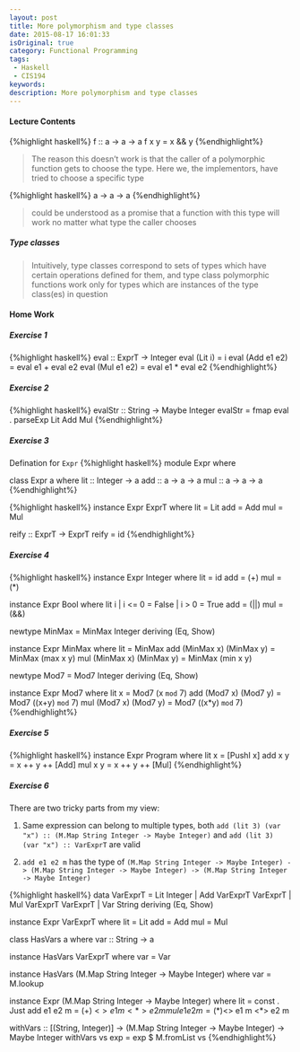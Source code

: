 ```yaml
---
layout: post
title: More polymorphism and type classes
date: 2015-08-17 16:01:33
isOriginal: true
category: Functional Programming
tags:
 - Haskell
 - CIS194
keywords: 
description: More polymorphism and type classes
---
```


#### Lecture Contents

{%highlight haskell%}
f :: a -> a -> a
f x y = x && y
{%endhighlight%}

>The reason this doesn’t work is that the caller of a polymorphic function gets to choose the type. Here we, the implementors, have tried to choose a specific type


{%highlight haskell%}
a -> a -> a
{%endhighlight%}
>could be understood as a promise that a function with this type will work no matter what type the caller chooses

##### Type classes
>Intuitively, type classes correspond to sets of types which have certain operations defined for them, and type class polymorphic functions work only for types which are instances of the type class(es) in question

#### Home Work

##### Exercise 1

{%highlight haskell%}
eval :: ExprT -> Integer
eval (Lit i) = i
eval (Add e1 e2) = eval e1 + eval e2
eval (Mul e1 e2) = eval e1 * eval e2
{%endhighlight%}

##### Exercise 2

{%highlight haskell%}
evalStr :: String -> Maybe Integer
evalStr = fmap eval . parseExp Lit Add Mul
{%endhighlight%}

##### Exercise 3

Defination for `Expr`
{%highlight haskell%}
module Expr where

class Expr a where
  lit :: Integer -> a
  add :: a -> a -> a
  mul :: a -> a -> a
{%endhighlight%}

{%highlight haskell%}
instance Expr ExprT where
  lit = Lit
  add = Add
  mul = Mul

reify :: ExprT -> ExprT
reify = id
{%endhighlight%}

##### Exercise 4

{%highlight haskell%}
instance Expr Integer where
  lit = id
  add = (+)
  mul = (*)

instance Expr Bool where
  lit i
    | i <= 0 = False
    | i > 0  = True
  add = (||)
  mul = (&&)

newtype MinMax = MinMax Integer
                 deriving (Eq, Show)

instance Expr MinMax where
  lit = MinMax
  add (MinMax x) (MinMax y) = MinMax (max x y)
  mul (MinMax x) (MinMax y) = MinMax (min x y)

newtype Mod7 = Mod7 Integer
                 deriving (Eq, Show)

instance Expr Mod7 where
  lit x = Mod7 (x `mod` 7)
  add (Mod7 x) (Mod7 y) = Mod7 ((x+y) `mod` 7)
  mul (Mod7 x) (Mod7 y) = Mod7 ((x*y) `mod` 7)
{%endhighlight%}

##### Exercise 5

{%highlight haskell%}
instance Expr Program where
  lit x = [PushI x]
  add x y = x ++ y ++ [Add]
  mul x y = x ++ y ++ [Mul]
{%endhighlight%}

##### Exercise 6

There are two tricky parts from my view:

1. Same expression can belong to multiple types,
both `add (lit 3) (var "x") :: (M.Map String Integer -> Maybe Integer)` and `add (lit 3) (var "x") :: VarExprT` are valid

2. `add e1 e2 m` has the type of `(M.Map String Integer -> Maybe Integer) -> (M.Map String Integer -> Maybe Integer) -> (M.Map String Integer -> Maybe Integer)`

{%highlight haskell%}
data VarExprT = Lit Integer
              | Add VarExprT VarExprT
              | Mul VarExprT VarExprT
              | Var String
                deriving (Eq, Show)

instance Expr VarExprT where
  lit = Lit
  add = Add
  mul = Mul

class HasVars a where
  var :: String -> a

instance HasVars VarExprT where
  var = Var

instance HasVars (M.Map String Integer -> Maybe Integer) where
  var = M.lookup

instance Expr (M.Map String Integer -> Maybe Integer) where
    lit =  const . Just
    add e1 e2 m = (+) <$> e1 m <*> e2 m
    mul e1 e2 m = (*) <$> e1 m <*> e2 m

withVars :: [(String, Integer)]
         -> (M.Map String Integer -> Maybe Integer)
         -> Maybe Integer
withVars vs exp = exp $ M.fromList vs
{%endhighlight%}
